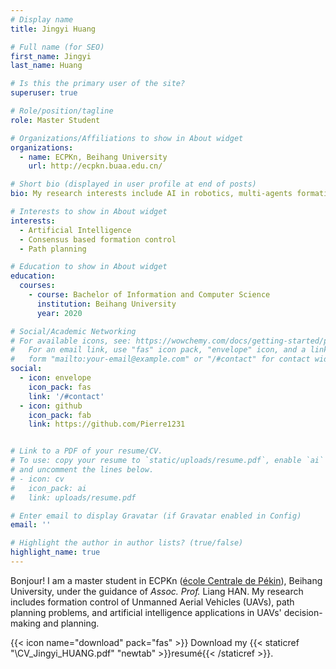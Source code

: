 ```yaml
---
# Display name
title: Jingyi Huang

# Full name (for SEO)
first_name: Jingyi
last_name: Huang

# Is this the primary user of the site?
superuser: true

# Role/position/tagline
role: Master Student

# Organizations/Affiliations to show in About widget
organizations:
  - name: ECPKn, Beihang University
    url: http://ecpkn.buaa.edu.cn/

# Short bio (displayed in user profile at end of posts)
bio: My research interests include AI in robotics, multi-agents formation control and path planning.

# Interests to show in About widget
interests:
  - Artificial Intelligence
  - Consensus based formation control
  - Path planning

# Education to show in About widget
education:
  courses:
    - course: Bachelor of Information and Computer Science
      institution: Beihang University
      year: 2020

# Social/Academic Networking
# For available icons, see: https://wowchemy.com/docs/getting-started/page-builder/#icons
#   For an email link, use "fas" icon pack, "envelope" icon, and a link in the
#   form "mailto:your-email@example.com" or "/#contact" for contact widget.
social:
  - icon: envelope
    icon_pack: fas
    link: '/#contact'
  - icon: github
    icon_pack: fab
    link: https://github.com/Pierre1231


# Link to a PDF of your resume/CV.
# To use: copy your resume to `static/uploads/resume.pdf`, enable `ai` icons in `params.toml`,
# and uncomment the lines below.
# - icon: cv
#   icon_pack: ai
#   link: uploads/resume.pdf

# Enter email to display Gravatar (if Gravatar enabled in Config)
email: ''

# Highlight the author in author lists? (true/false)
highlight_name: true
---
```

Bonjour! I am a master student in ECPKn ([école Centrale de Pékin](http://ecpknen.buaa.edu.cn/)), Beihang University, under the guidance of _Assoc._ _Prof._ Liang HAN.
My research includes formation control of Unmanned Aerial Vehicles (UAVs), path planning problems, and artificial intelligence applications in UAVs' decision-making and planning.


{{< icon name="download" pack="fas" >}} Download my {{< staticref "\CV_Jingyi_HUANG.pdf" "newtab" >}}resumé{{< /staticref >}}.
